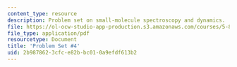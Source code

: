 ```yaml
---
content_type: resource
description: Problem set on small-molecule spectroscopy and dynamics.
file: https://ol-ocw-studio-app-production.s3.amazonaws.com/courses/5-80-small-molecule-spectroscopy-and-dynamics-fall-2008/2b9878623cfce82bbc010a9efdf613b2_ps4_1987.pdf
file_type: application/pdf
resourcetype: Document
title: 'Problem Set #4'
uid: 2b987862-3cfc-e82b-bc01-0a9efdf613b2
---
```

